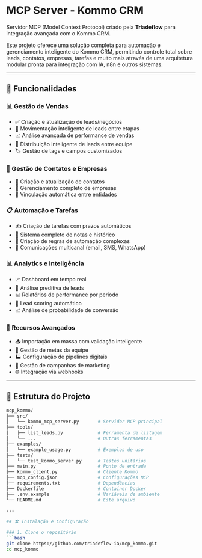 # MCP Server - Kommo CRM

Servidor MCP (Model Context Protocol) criado pela **Tríadeflow** para integração avançada com o Kommo CRM.

Este projeto oferece uma solução completa para automação e gerenciamento inteligente do Kommo CRM, permitindo controle total sobre leads, contatos, empresas, tarefas e muito mais através de uma arquitetura modular pronta para integração com IA, n8n e outros sistemas.

---

## 🚀 Funcionalidades

### 📊 Gestão de Vendas
- ✅ Criação e atualização de leads/negócios
- 🔄 Movimentação inteligente de leads entre etapas
- 📈 Análise avançada de performance de vendas
- 🎯 Distribuição inteligente de leads entre equipe
- 🏷️ Gestão de tags e campos customizados

### 👥 Gestão de Contatos e Empresas
- 📇 Criação e atualização de contatos
- 🏢 Gerenciamento completo de empresas
- 🔗 Vinculação automática entre entidades

### 📋 Automação e Tarefas
- ✍️ Criação de tarefas com prazos automáticos
- 📝 Sistema completo de notas e histórico
- 🤖 Criação de regras de automação complexas
- 📧 Comunicações multicanal (email, SMS, WhatsApp)

### 📊 Analytics e Inteligência
- 📈 Dashboard em tempo real
- 🔮 Análise preditiva de leads
- 📊 Relatórios de performance por período
- 🎯 Lead scoring automático
- 📈 Análise de probabilidade de conversão

### 🔧 Recursos Avançados
- 📥 Importação em massa com validação inteligente
- 🎯 Gestão de metas da equipe
- 🏭 Configuração de pipelines digitais
- 📢 Gestão de campanhas de marketing
- 🌐 Integração via webhooks

---

## 📂 Estrutura do Projeto

```bash
mcp_kommo/
├── src/
│   └── kommo_mcp_server.py       # Servidor MCP principal
├── tools/
│   ├── list_leads.py             # Ferramenta de listagem
│   └── ...                       # Outras ferramentas
├── examples/
│   └── example_usage.py          # Exemplos de uso
├── tests/
│   └── test_kommo_server.py      # Testes unitários
├── main.py                       # Ponto de entrada
├── kommo_client.py               # Cliente Kommo
├── mcp_config.json               # Configurações MCP
├── requirements.txt              # Dependências
├── Dockerfile                    # Container Docker
├── .env.example                  # Variáveis de ambiente
└── README.md                     # Este arquivo

---

## 🛠️ Instalação e Configuração

### 1. Clone o repositório
```bash
git clone https://github.com/triadeflow-ia/mcp_kommo.git
cd mcp_kommo
